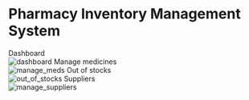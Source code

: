 # Pharmacy Inventory Management System

Dashboard<br/>
![dashboard](https://github.com/r-e-d-ant/PharmacyInventoryManagementSystem/assets/66163130/5aff6f3e-a46e-44c9-9d47-ab87ef446803)
Manage medicines<br/>
![manage_meds](https://github.com/r-e-d-ant/PharmacyInventoryManagementSystem/assets/66163130/39409448-cf0c-493b-848a-9d413ba28de0)
Out of stocks<br/>
![out_of_stocks](https://github.com/r-e-d-ant/PharmacyInventoryManagementSystem/assets/66163130/fcc1f7cc-2bbb-493c-b67f-f7d7cd636fb9)
Suppliers<br/>
![manage_suppliers](https://github.com/r-e-d-ant/PharmacyInventoryManagementSystem/assets/66163130/6d179d31-0157-4b30-a8f0-028f3fe35a67)
